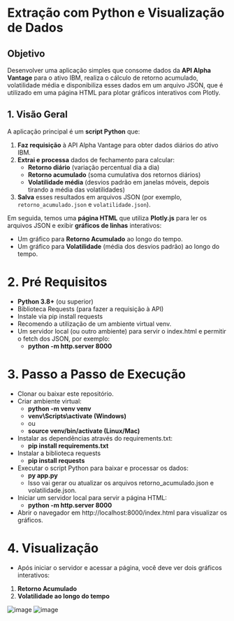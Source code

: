 ﻿# Extração com Python e Visualização de Dados

## Objetivo
Desenvolver uma aplicação simples que consome dados da **API Alpha Vantage** para o ativo IBM, realiza o cálculo de retorno acumulado, volatilidade média e disponibiliza esses dados em um arquivo JSON, que é utilizado em uma página HTML para plotar gráficos interativos com Plotly.

## 1. Visão Geral
A aplicação principal é um **script Python** que:

1. **Faz requisição** à API Alpha Vantage para obter dados diários do ativo IBM.  
2. **Extrai e processa** dados de fechamento para calcular:
   - **Retorno diário** (variação percentual dia a dia)  
   - **Retorno acumulado** (soma cumulativa dos retornos diários)  
   - **Volatilidade média** (desvios padrão em janelas móveis, depois tirando a média das volatilidades)  
3. **Salva** esses resultados em arquivos JSON (por exemplo, `retorno_acumulado.json` e `volatilidade.json`).


Em seguida, temos uma **página HTML** que utiliza **Plotly.js** para ler os arquivos JSON e exibir **gráficos de linhas** interativos:
- Um gráfico para **Retorno Acumulado** ao longo do tempo.
- Um gráfico para **Volatilidade** (média dos desvios padrão) ao longo do tempo.

# 2. Pré Requisitos
- **Python 3.8+** (ou superior)
- Biblioteca Requests (para fazer a requisição à API)
- Instale via pip install requests
- Recomendo a utilização de um ambiente virtual venv.
- Um servidor local (ou outro ambiente) para servir o index.html e permitir o fetch dos JSON, por exemplo:
  - **python -m http.server 8000**


# 3. Passo a Passo de Execução
- Clonar ou baixar este repositório.
- Criar ambiente virtual:
  - **python -m venv venv**
  - **venv\Scripts\activate (Windows)**
  - ou
  - **source venv/bin/activate (Linux/Mac)**
- Instalar as dependências através do requirements.txt:
  - **pip install requirements.txt**
- Instalar a biblioteca requests
   - **pip install requests**
- Executar o script Python para baixar e processar os dados:
  - **py app.py**
  - Isso vai gerar ou atualizar os arquivos retorno_acumulado.json e volatilidade.json.
- Iniciar um servidor local para servir a página HTML:
  - **python -m http.server 8000**
- Abrir o navegador em http://localhost:8000/index.html para visualizar os gráficos.

# 4. Visualização 

- Após iniciar o servidor e acessar a página, você deve ver dois gráficos interativos:
1. **Retorno Acumulado**
2. **Volatilidade ao longo do tempo**

![image](https://github.com/user-attachments/assets/24e7bcd2-94b8-4cc3-b531-55278b61648c)
![image](https://github.com/user-attachments/assets/9967338b-20e3-49dd-9858-179fbd02a194)
